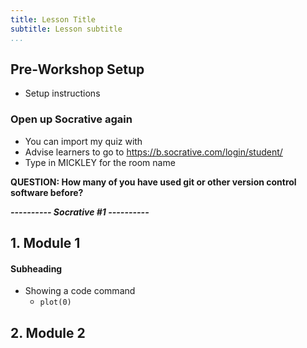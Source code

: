 ```yaml
---
title: Lesson Title
subtitle: Lesson subtitle
...
```


## Pre-Workshop Setup ##
- Setup instructions

### Open up Socrative again ###
- You can import my quiz with **<Socrative code>**
- Advise learners to go to <https://b.socrative.com/login/student/>
- Type in MICKLEY for the room name

**QUESTION: How many of you have used git or other version control software before?**

***---------- Socrative #1 ----------***

## 1. Module 1
#### Subheading 

- Showing a code command
  - `plot(0)`

## 2. Module 2
